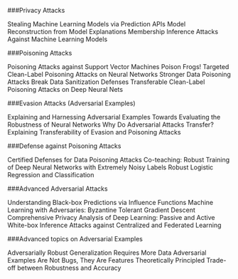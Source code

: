 ###Privacy Attacks

Stealing Machine Learning Models via Prediction APIs
Model Reconstruction from Model Explanations
Membership Inference Attacks Against Machine Learning Models

###Poisoning Attacks

Poisoning Attacks against Support Vector Machines
Poison Frogs! Targeted Clean-Label Poisoning Attacks on Neural Networks
Stronger Data Poisoning Attacks Break Data Sanitization Defenses
Transferable Clean-Label Poisoning Attacks on Deep Neural Nets

###Evasion Attacks (Adversarial Examples)

Explaining and Harnessing Adversarial Examples
Towards Evaluating the Robustness of Neural Networks
Why Do Adversarial Attacks Transfer? Explaining Transferability of Evasion and Poisoning Attacks

###Defense against Poisoning Attacks

Certified Defenses for Data Poisoning Attacks
Co-teaching: Robust Training of Deep Neural Networks with Extremely Noisy Labels
Robust Logistic Regression and Classification

###Advanced Adversarial Attacks

Understanding Black-box Predictions via Influence Functions
Machine Learning with Adversaries: Byzantine Tolerant Gradient Descent
Comprehensive Privacy Analysis of Deep Learning: Passive and Active White-box Inference Attacks against Centralized and Federated Learning

###Advanced topics on Adversarial Examples

Adversarially Robust Generalization Requires More Data
Adversarial Examples Are Not Bugs, They Are Features
Theoretically Principled Trade-off between Robustness and Accuracy